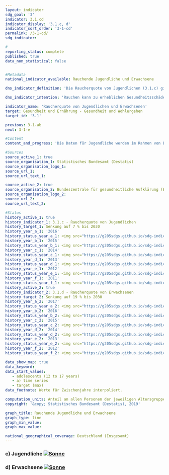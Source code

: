 ```yaml
---                   
layout: indicator                   
sdg_goal: '3'                   
indicator: 3.1.cd                   
indicator_display: '3.1.c, d'                   
indicator_sort_order: '3-1-cd'                   
permalink: /3-1-cd/                   
sdg_indicator:                    

#                   
reporting_status: complete                   
published: true                   
data_non_statistical: false                   


#Metadata                   
national_indicator_available: Rauchende Jugendliche und Erwachsene                   

dns_indicator_definition: 'Die Raucherquote von Jugendlichen (3.1.c) gibt den Anteil der 12- bis 17-Jährigen wieder, die angeben, gelegentlich oder ständig zu rauchen. Die Raucherquote von Erwachsenen (3.1.d) gibt den Anteil der Befragten im Alter von 15 Jahren und mehr an, welche im Mikrozensus die Fragen zum Rauchverhalten beantwortet haben und gelegentlich oder regelmäßig rauchen.'                   

dns_indicator_intention: 'Rauchen kann zu erheblichen Gesundheitsschäden und frühzeitigem Tod führen. Von diesen Risiken betroffen sind nicht nur die Raucherinnen und Raucher selbst. Auch Nichtraucherinnen und Nichtraucher, die dem Tabakrauch ausgesetzt sind, werden nicht nur vom Rauch belästigt, sondern können davon auch erkranken. Die Bundesregierung hat das Ziel, den Anteil der Raucherinnen und Raucher bei Jugendlichen bis zum Jahr 2030 auf 7&nbsp;% und bei allen Personen ab 15 Jahren auf 19&nbsp;% zu senken.'                   

indicator_name: 'Raucherquote von Jugendlichen und Erwachsenen'                   
target: Gesundheit und Ernährung - Gesundheit und Wohlergehen                   
target_id: '3.1'                   

previous: 3-1-ab                   
next: 3-1-e                   

#Content                    
content_and_progress: 'Die Daten für Jugendliche werden im Rahmen von Erhebungen zum Substanzkonsum bei Jugendlichen und jungen Erwachsenen seit 1973 durch die Bundeszentrale für gesundheitliche Aufklärung mittels Telefoninterviews erhoben, seit 1993 auch in den neuen Bundesländern. Die Befragung erfolgte zunächst im drei- bis vierjährlichen Abstand und findet seit 2001 beinahe jährlich statt. Zwischenjahre ohne Erhebung wurden für die Darstellung der Zeitreihe interpoliert. 2016 umfasste die verwendete Zufallsstichprobe 7&nbsp;003 Jugendliche und junge Erwachsene. Für Trendanalysen erfolgt eine Gewichtung nach Geschlecht, Region und Alter. <br><br>Die Daten für Erwachsene werden vierjährlich im Rahmen des Mikrozensus des Statistischen Bundesamtes erfragt. Zwischenjahre ohne Erhebung wurden für die Darstellung der Indikatordatenreihe interpoliert. Der Mikrozensus als Stichprobenerhebung umfasst 1&nbsp;% der Gesamtbevölkerung und ist die größte Haushaltsbefragung in Deutschland und Europa. Die Beantwortung der Fragen zu den Rauchgewohnheiten ist freiwillig und erfolgte 2017 durch 79&nbsp;% der Befragten. <br><br>In der Gruppe der Jugendlichen zwischen 12 und 17 Jahren stieg der Anteil der Raucherinnen und Raucher zunächst von 24&nbsp;% (1995) auf 28&nbsp;% (1997 und 2001) an, ist seitdem aber bis 2016 kontinuierlich auf nahezu 7&nbsp;% zurückgegangen. Dabei scheint es zwischen den Geschlechtern keine Unterschiede im Rauchverhalten zu geben. Bei Fortschreibung der Entwicklung der letzten Jahre wird der Zielwert für 2030 bereits in naher Zukunft erreicht werden. <br><br>Im Jahr 2017 gaben bei der Gesamtbevölkerung ab 15 Jahren insgesamt 22&nbsp;% an, gelegentlich oder regelmäßig zu rauchen. In den Jahren 1995 und 1999 hingegen rauchten 28&nbsp;%. Damit war die Raucherquote bei Erwachsenen leicht rückläufig. Bei gleichbleibender Entwicklung entsprechend dem Durchschnitt der letzten fünf Jahre kann das Ziel auch für diesen Teilindikator erfüllt werden. <br><br>19&nbsp;% aller Erwachsenen ab 15 Jahren zählten sich im Jahr 2017 zu den regelmäßigen Raucherinnen und Rauchern, 4&nbsp;% rauchten gelegentlich (Abweichung in der Summe durch Rundung). Mit einem Anteil von 19&nbsp;% rauchten Frauen deutlich weniger als Männer mit 26&nbsp;%. Während der Anteil bei den Frauen seit 1995 um 3 Prozentpunkte gesunken ist, waren es bei den Männern sogar 9 Prozentpunkte. <br><br>2017 bevorzugten 96&nbsp;% der befragten Raucherinnen und Raucher Zigaretten. Für das individuelle Gesundheitsrisiko durch das Rauchen ist die Menge des Tabakkonsums bedeutsam. 11&nbsp;% der regelmäßigen Zigarettenraucherinnen und -raucher (1995: 17&nbsp;%) waren mit mehr als 20 Zigaretten am Tag den starken Raucherinnen und Rauchern zuzurechnen, 81&nbsp;% rauchten 5 bis 20 Zigaretten am Tag. Dabei gab es geschlechtsspezifische Unterschiede. Fast jeder siebente der regelmäßigen Zigarettenraucher rauchte stark, aber nur jede dreizehnte Raucherin. <br><br>Rauchen birgt ein hohes und gleichwohl vermeidbares Gesundheitsrisiko. Im Jahr 2015 waren 5,1&nbsp;% aller Sterbefälle (3,4&nbsp;% bei  Frauen, 6,8&nbsp;% bei Männern) auf eine für Raucherinnen und Raucher symptomatische Erkrankung (Lungen-, Bronchial-, Kehlkopf- und Luftröhrenkrebs) zurückzuführen. 2015 lag das durchschnittliche Alter der an Lungen-, Bronchial- und Luftröhrenkrebs Gestorbenen bei 70,6 Jahren und damit knapp acht Jahre unter dem Durchschnittsalter der Gestorbenen insgesamt (78,4 Jahre). Eine verminderte Raucherquote kann daher zur Absenkung der vorzeitigen Sterblichkeit beitragen.'                   

#Sources
source_active_1: true                           
source_organisation_1: Statistisches Bundesamt (Destatis)                           
source_organisation_logo_1:                            
source_url_1:                            
source_url_text_1:                            

source_active_2: true                           
source_organisation_2: Bundeszentrale für gesundheitliche Aufklärung (BZGA)                           
source_organisation_logo_2:                            
source_url_2:                            
source_url_text_2:                            

#Status                   
history_active_1: true                   
history_indicator_1: 3.1.c - Raucherquote von Jugendlichen                   
history_target_1: Senkung auf 7 % bis 2030
history_year_a_1: '2016'                           
history_status_year_a_1: <img src="https://g205sdgs.github.io/sdg-indicators/public/Wettersymbole/Sonne.png" alt="Sonne" />
history_year_b_1: '2015'                           
history_status_year_b_1: <img src="https://g205sdgs.github.io/sdg-indicators/public/Wettersymbole/Sonne.png" alt="Sonne" />
history_year_c_1: '2014'                           
history_status_year_c_1: <img src="https://g205sdgs.github.io/sdg-indicators/public/Wettersymbole/Sonne.png" alt="Sonne" />
history_year_d_1: '2013'                           
history_status_year_d_1: <img src="https://g205sdgs.github.io/sdg-indicators/public/Wettersymbole/Sonne.png" alt="Sonne" />
history_year_e_1: '2012'                           
history_status_year_e_1: <img src="https://g205sdgs.github.io/sdg-indicators/public/Wettersymbole/Sonne.png" alt="Sonne" />
history_year_f_1: '2011'                           
history_status_year_f_1: <img src="https://g205sdgs.github.io/sdg-indicators/public/Wettersymbole/Sonne.png" alt="Sonne" />
history_active_2: true                   
history_indicator_2: 3.1.d - Raucherquote von Erwachsenen                   
history_target_2: Senkung auf 19 % bis 2030
history_year_a_2: '2017'                           
history_status_year_a_2: <img src="https://g205sdgs.github.io/sdg-indicators/public/Wettersymbole/Sonne.png" alt="Sonne" />
history_year_b_2: '2016'                           
history_status_year_b_2: <img src="https://g205sdgs.github.io/sdg-indicators/public/Wettersymbole/Sonne.png" alt="Sonne" />
history_year_c_2: '2015'                           
history_status_year_c_2: <img src="https://g205sdgs.github.io/sdg-indicators/public/Wettersymbole/Sonne.png" alt="Sonne" />
history_year_d_2: '2014'                           
history_status_year_d_2: <img src="https://g205sdgs.github.io/sdg-indicators/public/Wettersymbole/Sonne.png" alt="Sonne" />
history_year_e_2: '2013'                           
history_status_year_e_2: <img src="https://g205sdgs.github.io/sdg-indicators/public/Wettersymbole/Sonne.png" alt="Sonne" />
history_year_f_2: '2012'                           
history_status_year_f_2: <img src="https://g205sdgs.github.io/sdg-indicators/public/Wettersymbole/Sonne.png" alt="Sonne" />

data_show_map: true
data_keyword:                    
data_start_values: 
   - adolescents (12 to 17 years)
   - a) time series
   - target (max)
data_footnote: Werte für Zwischenjahre interpoliert.                   

computation_units: Anteil an allen Personen der jeweiligen Altersgruppe, in&nbsp;%                   
copyright: '&copy; Statistisches Bundesamt (Destatis), 2019'                   

graph_title: Rauchende Jugendliche und Erwachsene                   
graph_type: line                   
graph_min_value:                    
graph_max_value:                    

national_geographical_coverage: Deutschland (Insgesamt)                   
---
```

<h3>c) Jugendliche                               
  <a href="https://nachhaltige-entwicklung-deutschland.github.io/open-sdg-site-starter/status/"><img src="https://g205sdgs.github.io/sdg-indicators/public/Wettersymbole/Sonne.png" alt="Sonne" />                               
  </a>                               
</h3>                               

<h3>d) Erwachsene                               
  <a href="https://nachhaltige-entwicklung-deutschland.github.io/open-sdg-site-starter/status/"><img src="https://g205sdgs.github.io/sdg-indicators/public/Wettersymbole/Sonne.png" alt="Sonne" />                               
  </a>                               
</h3>
